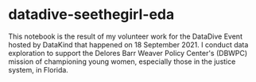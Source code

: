 # datadive-seethegirl-eda
This notebook is the result of my volunteer work for the DataDive Event hosted by DataKind that happened on 18 September 2021. I conduct data exploration to support the Delores Barr Weaver Policy Center's (DBWPC) mission of championing young women, especially those in the justice system, in Florida. 
